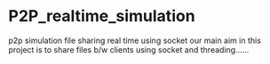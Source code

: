 # P2P_realtime_simulation
p2p simulation file sharing real time using socket
our main aim in this project is to share files b/w clients using socket and threading......
